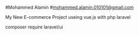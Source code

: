 #Mohammed Alamin #mohammed.alamin.010101@gmail.com

My New E-commerce Project
useing vue.js with php laravel

composer require laravel/ui